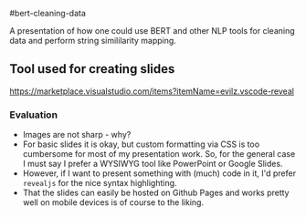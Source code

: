 #bert-cleaning-data

A presentation of how one could use BERT and other NLP tools for cleaning data and perform string simililarity mapping.

## Tool used for creating slides

https://marketplace.visualstudio.com/items?itemName=evilz.vscode-reveal

### Evaluation

- Images are not sharp - why?
- For basic slides it is okay, but custom formatting via CSS is too cumbersome for most of my presentation work. So, for the general case I must say I prefer a WYSIWYG tool like PowerPoint or Google Slides.
- However, if I want to present something with (much) code in it, I'd prefer `revealjs` for the nice syntax highlighting.
- That the slides can easily be hosted on Github Pages and works pretty well on mobile devices is of course to the liking.
